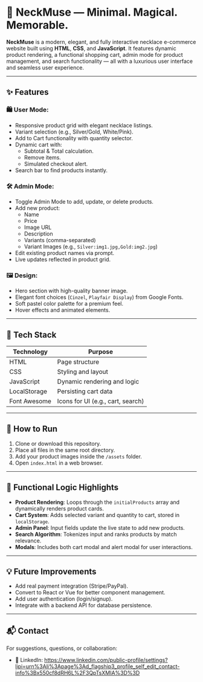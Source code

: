# 💎 NeckMuse — Minimal. Magical. Memorable.

**NeckMuse** is a modern, elegant, and fully interactive necklace e-commerce website built using **HTML**, **CSS**, and **JavaScript**. It features dynamic product rendering, a functional shopping cart, admin mode for product management, and search functionality — all with a luxurious user interface and seamless user experience.

---

## ✨ Features

### 🛍️ User Mode:
- Responsive product grid with elegant necklace listings.
- Variant selection (e.g., Silver/Gold, White/Pink).
- Add to Cart functionality with quantity selector.
- Dynamic cart with:
  - Subtotal & Total calculation.
  - Remove items.
  - Simulated checkout alert.
- Search bar to find products instantly.

### 🛠️ Admin Mode:
- Toggle Admin Mode to add, update, or delete products.
- Add new product:
  - Name
  - Price
  - Image URL
  - Description
  - Variants (comma-separated)
  - Variant Images (e.g., `Silver:img1.jpg,Gold:img2.jpg`)
- Edit existing product names via prompt.
- Live updates reflected in product grid.

### 🖼️ Design:
- Hero section with high-quality banner image.
- Elegant font choices (`Cinzel`, `Playfair Display`) from Google Fonts.
- Soft pastel color palette for a premium feel.
- Hover effects and animated elements.

---

## 🧪 Tech Stack

| Technology   | Purpose                          |
|--------------|----------------------------------|
| HTML         | Page structure                   |
| CSS          | Styling and layout               |
| JavaScript   | Dynamic rendering and logic      |
| LocalStorage | Persisting cart data             |
| Font Awesome | Icons for UI (e.g., cart, search) |

---

## 🚀 How to Run

1. Clone or download this repository.
2. Place all files in the same root directory.
3. Add your product images inside the `/assets` folder.
4. Open `index.html` in a web browser.

---

## 🧠 Functional Logic Highlights

- **Product Rendering**: Loops through the `initialProducts` array and dynamically renders product cards.
- **Cart System**: Adds selected variant and quantity to cart, stored in `localStorage`.
- **Admin Panel**: Input fields update the live state to add new products.
- **Search Algorithm**: Tokenizes input and ranks products by match relevance.
- **Modals**: Includes both cart modal and alert modal for user interactions.

---

## 💡 Future Improvements

- Add real payment integration (Stripe/PayPal).
- Convert to React or Vue for better component management.
- Add user authentication (login/signup).
- Integrate with a backend API for database persistence.

---

## 📬 Contact

For suggestions, questions, or collaboration:

- 💼 LinkedIn: https://www.linkedin.com/public-profile/settings?lipi=urn%3Ali%3Apage%3Ad_flagship3_profile_self_edit_contact-info%3Bx550cf8dRH6L%2F3QpTsXMIA%3D%3D

